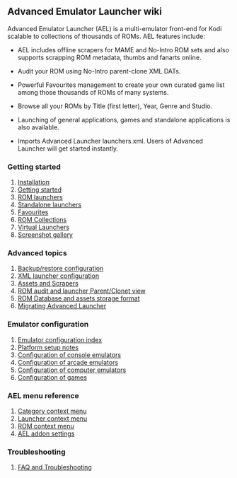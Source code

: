 ## Advanced Emulator Launcher wiki

Advanced Emulator Launcher (AEL) is a multi-emulator front-end for Kodi scalable to collections of thousands of ROMs. AEL features include:

 * AEL includes offline scrapers for MAME and No-Intro ROM sets and also supports scrapping ROM metadata, thumbs and fanarts online.

 * Audit your ROM using No-Intro parent-clone XML DATs. 

 * Powerful Favourites management to create your own curated game list among those thousands of ROMs of many systems. 

 * Browse all your ROMs by Title (first letter), Year, Genre and Studio.

 * Launching of general applications, games and standalone applications is also available.

 * Imports Advanced Launcher launchers.xml. Users of Advanced Launcher will get started instantly.

### Getting started

 1. [Installation](Getting-Started-Installation)
 2. [Getting started](Getting-Started)
 3. [ROM launchers](Getting-Started-ROM-Launchers)
 4. [Standalone launchers](Getting-Started-Standalone-Launchers)
 5. [Favourites](Getting-Started-Favourites)
 6. [ROM Collections](Getting-Started-ROM-Collections)
 7. [Virtual Launchers](Getting-Started-Virtual-Launchers)
 8. [Screenshot gallery](Getting-Started-Screenshot-Gallery)

### Advanced topics

 1. [Backup/restore configuration](Advanced-Backup-Configuration)
 2. [XML launcher configuration](Advanced-XML-Configuration)
 3. [Assets and Scrapers](Advanced-Scrapers)
 4. [ROM audit and launcher Parent/Clonet view](Advanced-NoIntro-ROM-Audit)
 5. [ROM Database and assets storage format](Advanced-Data-Model)
 6. [Migrating Advanced Launcher](Advanced-Migrating-Advanced-Launcher)

### Emulator configuration

 1. [Emulator configuration index](Setup-Index)
 2. [Platform setup notes](Setup-Platform-Notes)
 2. [Configuration of console emulators](Setup-Console) 
 3. [Configuration of arcade emulators](Setup-Arcade) 
 4. [Configuration of computer emulators](Setup-Computer)
 5. [Configuration of games](Setup-Games)

### AEL menu reference ###
 
 1. [Category context menu](Menu-Category-context-menu)
 2. [Launcher context menu](Menu-Launcher-context-menu)
 3. [ROM context menu](Menu-ROM-context-menu)
 4. [AEL addon settings](Menu-Settings)

### Troubleshooting

 1. [FAQ and Troubleshooting](Troubleshooting-FAQ)
